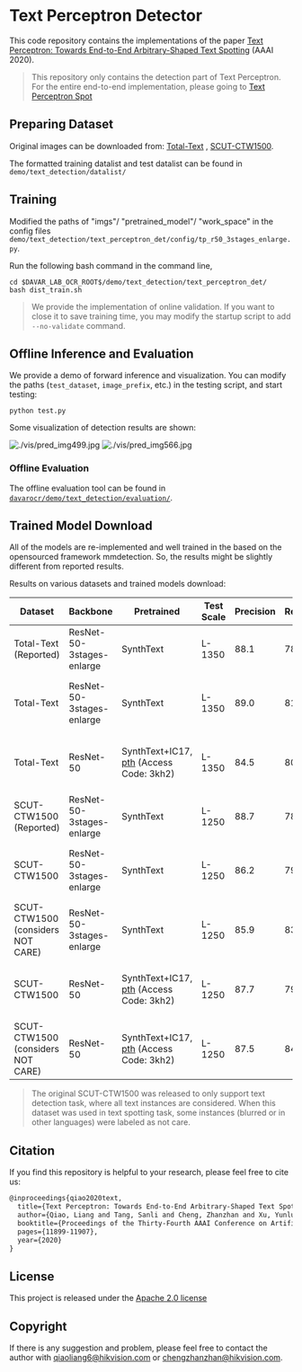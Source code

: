 # Text Perceptron Detector

This code repository contains the implementations of the paper [Text Perceptron: Towards End-to-End Arbitrary-Shaped Text Spotting](https://arxiv.org/pdf/2002.06820.pdf) (AAAI 2020).

> This repository only contains the detection part of Text Perceptron. For the entire end-to-end implementation, please going to [Text Perceptron Spot](../../text_spotting/text_perceptron_spot)


## Preparing Dataset
Original images can be downloaded from: [Total-Text](https://github.com/cs-chan/Total-Text-Dataset "Total-Text") , [SCUT-CTW1500](https://github.com/Yuliang-Liu/Curve-Text-Detector).

The formatted training datalist and test datalist can be found in `demo/text_detection/datalist/`

## Training
Modified the paths of "imgs"/ "pretrained_model"/ "work_space" in the config files `demo/text_detection/text_perceptron_det/config/tp_r50_3stages_enlarge.py`.

Run the following bash command in the command line,
``` shell
cd $DAVAR_LAB_OCR_ROOT$/demo/text_detection/text_perceptron_det/
bash dist_train.sh
```

> We provide the implementation of online validation. If you want to close it to save training time, you may modify the startup script to add `--no-validate` command.

## Offline Inference and Evaluation
We provide a demo of forward inference and visualization. You can modify the paths (`test_dataset`, `image_prefix`, etc.) in the testing script, and start testing:
``` shell
python test.py 
```
Some visualization of detection results are shown:

![./vis/pred_img499.jpg](./vis/pred_img499.jpg)
![./vis/pred_img566.jpg](./vis/pred_img566.jpg)

### Offline Evaluation

The offline evaluation tool can be found in [`davarocr/demo/text_detection/evaluation/`](../evalution/).

## Trained Model Download
All of the models are re-implemented and well trained in the based on the opensourced framework mmdetection. So, the results might be slightly different from reported results.

Results on various datasets and trained models download:

|   Dataset                          | Backbone                 | Pretrained | Test Scale| Precision | Recall | Hmean | Links               |
| -----------------------------------|--------------------------| ---------- |  --------- | --------- | ------ | ----- | ------------------- |
| Total-Text (Reported)              | ResNet-50-3stages-enlarge| SynthText  |  L-1350 | 88.1      | 78.9   | 83.3  | -                   |
| Total-Text                         | ResNet-50-3stages-enlarge| SynthText  |  L-1350 | 89.0      | 81.1   | 84.8  | [config](config/tp_det_r50_3stages_enlarge_tt.py), [pth](https://drive.hikvision.com/hcs/controller/hik-manage/fileDownload?link=34hcEOUH) (Access Code: rO1o)|
| Total-Text                         | ResNet-50                | SynthText+IC17, [pth](https://drive.hikvision.com/hcs/controller/hik-manage/fileDownload?link=lewpCfTc) (Access Code: 3kh2) | L-1350 |  84.5 | 80.4 | 82.4| [config](config/tp_det_r50.py), [pth](https://drive.hikvision.com/hcs/controller/hik-manage/fileDownload?link=QZwCGC6x) (Access Code: 5U6x)|
| SCUT-CTW1500 (Reported)            | ResNet-50-3stages-enlarge| SynthText  |  L-1250 | 88.7      | 78.2   | 83.1  | -                   |
| SCUT-CTW1500                       | ResNet-50-3stages-enlarge| SynthText  |   L-1250 | 86.2      | 79.9   | 82.9  | [config](config/tp_det_r50_3stages_enlarge_ctw.py), [pth](https://drive.hikvision.com/hcs/controller/hik-manage/fileDownload?link=6AVU0LM7) (Access Code: 64P1)|
| SCUT-CTW1500  (considers NOT CARE) | ResNet-50-3stages-enlarge| SynthText  |   L-1250 | 85.9      | 83.6   | 84.7  | [config](config/tp_det_r50_3stages_enlarge_ctw.py), [pth](https://drive.hikvision.com/hcs/controller/hik-manage/fileDownload?link=6AVU0LM7) (Access Code: 64P1)|
| SCUT-CTW1500                       | ResNet-50                | SynthText+IC17, [pth](https://drive.hikvision.com/hcs/controller/hik-manage/fileDownload?link=lewpCfTc) (Access Code: 3kh2)|  L-1250 |  87.7 | 79.8 | 83.6| [config](config/tp_det_r50.py), [pth](https://drive.hikvision.com/hcs/controller/hik-manage/fileDownload?link=w9wnamHE) (Access Code: K37w)|
| SCUT-CTW1500  (considers NOT CARE) | ResNet-50                | SynthText+IC17, [pth](https://drive.hikvision.com/hcs/controller/hik-manage/fileDownload?link=lewpCfTc) (Access Code: 3kh2)|   L-1250 | 87.5 | 84.5 | 85.9| [config](config/tp_det_r50.py), [pth](https://drive.hikvision.com/hcs/controller/hik-manage/fileDownload?link=w9wnamHE) (Access Code: K37w)|

> The original SCUT-CTW1500 was released to only support text detection task, where all text instances are considered. When this dataset was used in text spotting task, some instances (blurred or in other languages) were labeled as not care.   

## Citation

If you find this repository is helpful to your research, please feel free to cite us:

``` markdown
@inproceedings{qiao2020text,
  title={Text Perceptron: Towards End-to-End Arbitrary-Shaped Text Spotting},
  author={Qiao, Liang and Tang, Sanli and Cheng, Zhanzhan and Xu, Yunlu and Niu, Yi and Pu, Shiliang and Wu, Fei},
  booktitle={Proceedings of the Thirty-Fourth AAAI Conference on Artificial Intelligence (AAAI)},
  pages={11899-11907},
  year={2020}
}
```
## License
This project is released under the [Apache 2.0 license](../../../davar_ocr/LICENSE)

## Copyright
If there is any suggestion and problem, please feel free to contact the author with qiaoliang6@hikvision.com or chengzhanzhan@hikvision.com.

